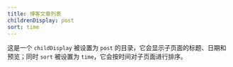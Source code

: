 ```yaml
---
title: 博客文章列表
childrenDisplay: post
sort: time
---
```


这是一个 `childDisplay` 被设置为 `post` 的目录，它会显示子页面的标题、日期和预览；同时 `sort` 被设置为 `time`，它会按时间对子页面进行排序。
